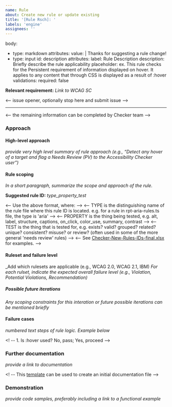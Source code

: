 ```yaml
---
name: Rule
about: Create new rule or update existing
title: '[Rule Rsch]: '
labels: 'engine'
assignees: ''
---
```


body:
  - type: markdown
    attributes:
    value: |
      Thanks for suggesting a rule change!
  - type: input
    id: description
    attributes:
      label: Rule Description
      description: Briefly describe the rule applicability
      placeholder: ex. This rule checks for the Persistent requirement of information displayed on hover. It applies to any content that through CSS is displayed as a result of :hover
      validations:
        required: false

**Relevant requirement:** _Link to WCAG SC_

<-- issue opener, optionally stop here and submit issue -->

---

<-- the remaining information can be completed by Checker team -->

### Approach

#### High-level approach

_provide very high level summary of rule approach (e.g., “Detect any hover of a target and flag a Needs Review (PV) to the Accessibility Checker user”)_

#### Rule scoping

_In a short paragraph, summarize the scope and approach of the rule._

**Suggested rule ID:** _type_property_test_

<-- Use the above format, where: -->
<-- TYPE is the distinguishing name of the rule file where this rule ID is located. e.g. for a rule in rpt-aria-rules.ts file, the type is 'aria' -->
<-- PROPERTY is the thing being tested, e.g. alt, label, structure, captions, on_click, color_use, summary, contrast -->
<-- TEST is the thing that is tested for, e.g. exists? valid? grouped? related? unique? consistent? misuse? or review? (often used in some of the more general 'needs review' rules) -->
<-- See [Checker-New-Rules-IDs-final.xlsx](https://ibm.ent.box.com/file/717584034994?s=kldsplaifciighv1eh3o4fygjw59gk3f) for examples. -->

#### Ruleset and failure level

_Add which rulesets are applicable (e.g., WCAG 2.0, WCAG 2.1, IBM)
_For each rulset, indicate the expected overall failure level (e.g., Violation, Potential Violations, Recommendation)_

##### Possible future iterations

_Any scoping constraints for this interation or future possible iterations can be mentioned briefly_

#### Failure cases

_numbered text steps of rule logic. Example below_

<! -- 1.	Is :hover used? No, pass; Yes, proceed  -->
<!-- 2. Is display being altered in relation with hover? No, pass; Yes, proceed  -->
<!-- 3.	Is the element affected by display a direct child of the trigger element (the one with hover) Yes, pass; No, PV  -->

### Further documentation

_provide a link to documentation_

<! -- This [template](https://ibm.box.com/s/mii0m4jvpf5gruyukamxh4gi1xr40h8b) can be used to create an initial documentation file  -->

### Demonstration

_provide code samples, preferably including a link to a functional example_
